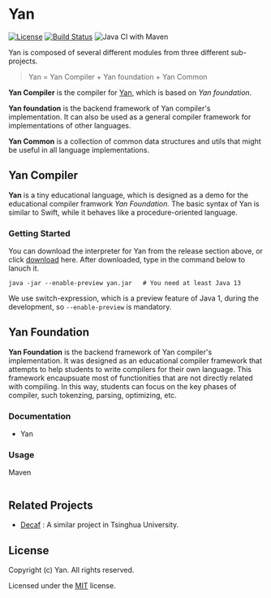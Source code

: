 # Yan

[![License](https://img.shields.io/github/license/yan-lang/yan)](https://opensource.org/licenses/MIT) [![Build Status](https://travis-ci.com/yan-lang/yan.svg?branch=master)](https://travis-ci.com/yan-lang/yan) ![Java CI with Maven](https://github.com/yan-lang/yan/workflows/Java%20CI%20with%20Maven/badge.svg)

Yan is composed of several different modules from three different sub-projects.

> Yan = Yan Compiler + Yan foundation + Yan Common

**Yan Compiler** is the compiler for [Yan](), which is based on *Yan foundation*.

**Yan foundation** is the backend framework of Yan compiler's implementation. It can also be used as a general compiler framework for implementations of other languages. 

**Yan Common** is a collection of common data structures and utils that might be useful in all language implementations. 

## Yan Compiler

**Yan** is a tiny educational language, which is designed as a demo for the educational compiler framwork *Yan Foundation.* The basic syntax of Yan is similar to Swift, while it behaves like a procedure-oriented language. 

### Getting Started

You can download the interpreter for Yan from the release section above, or click [download]() here. After downloaded, type in the command below to lanuch it.

```shell
java -jar --enable-preview yan.jar   # You need at least Java 13
```

We use switch-expression, which is a preview feature of Java 1, during the development, so `--enable-preview` is mandatory.

## Yan Foundation

**Yan Foundation** is the backend framework of Yan compiler's implementation. It was designed as an educational compiler framework that attempts to help students to write compilers for their own language. This framework encaupsuate most of functionities that are not directly related with compiling. In this way, students can focus on the key phases of compiler, such tokenzing, parsing, optimizing, etc. 

### Documentation

- Yan 

### Usage

Maven 

```xml

```

## Related Projects

- [Decaf]() : A similar project in Tsinghua University.

## License

Copyright (c) Yan. All rights reserved.

Licensed under the [MIT](LICENSE) license.
